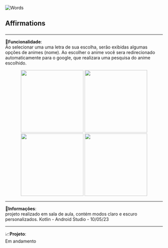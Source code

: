 ![Words](https://github.com/Breno-lisboa-Souza/Words/assets/124945976/205f239c-4079-4d7b-9130-fa5ec09b9105)
<h2>Affirmations</h2>
<h3></h3>
<hr>

🔧<b>Funcionalidade</b>:<br>Ao selecionar uma uma letra de sua escolha, serão exibidas algumas opções de animes (nome). Ao escolher o anime você sera redirecionado automaticamente para o google, que realizara uma pesquisa do anime escolhido.


<div align="center">
  
<img src="https://github.com/Breno-lisboa-Souza/Words/assets/124945976/e6b02482-6dff-4637-aca0-76b663daa576" width="200px" heigth="400px">

  <img src="https://github.com/Breno-lisboa-Souza/Words/assets/124945976/0578f0c7-b988-4c63-ad89-5b9995540169" width="200px" heigth="400px">

</div>
<div align="center">

<img src="https://github.com/Breno-lisboa-Souza/Words/assets/124945976/aa2fb78e-3dd9-477a-a35b-9f71db337919" width="200px" heigth="400px">

  <img src="https://github.com/Breno-lisboa-Souza/Words/assets/124945976/164cd730-bcc6-4ee0-843f-095c21810157" width="200px" heigth="400px">

</div>

<hr>
📰<b>Informações</b>: <br> projeto realizado em sala de aula, contém modos claro e escuro personalizados. Kotlin - Android Studio - 10/05/23
<hr>
📈<b>Projeto</b>: <br> Em andamento
